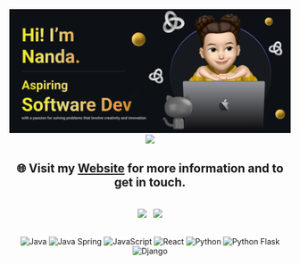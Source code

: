 <img src="https://github.com/NandaMonroe/nandamonroe/blob/main/readme-banner.png" />
  
<div align="center">
<img src="https://user-images.githubusercontent.com/74038190/212284115-f47cd8ff-2ffb-4b04-b5bf-4d1c14c0247f.gif" width="700">
</div>

<div align="center">

## 🌐 Visit my [Website](https://nandamonroe.vercel.app/) for more information and to get in touch.

</div>

<br/>

<div align="center">
  <img height="180em" src="https://github-readme-stats.vercel.app/api?username=nandamonroe&show_icons=true&theme=transparent"/>
  &nbsp;
  <img height="180em" src="https://github-readme-stats.vercel.app/api/top-langs/?username=nandamonroe&layout=compact&langs_count=7&theme=transparent"/>
</div>

<br/>

<div align="center">

<div style="text-align: center;">

![Java](https://img.shields.io/badge/java-%23ED8B00.svg?style=for-the-badge&logo=openjdk&logoColor=black)
![Java Spring](https://img.shields.io/badge/Spring-6DB33F?style=for-the-badge&logo=spring&logoColor=white)
![JavaScript](https://img.shields.io/badge/javascript-%23323330.svg?style=for-the-badge&logo=javascript&logoColor=%23F7DF1E)
![React](https://img.shields.io/badge/React-61DAFB?style=for-the-badge&logo=react&logoColor=black)
![Python](https://img.shields.io/badge/python-3670A0?style=for-the-badge&logo=python&logoColor=ffdd54)
![Python Flask](https://img.shields.io/badge/Flask-000000?style=for-the-badge&logo=flask&logoColor=white)
![Django](https://img.shields.io/badge/Django-092E20?style=for-the-badge&logo=django&logoColor=white)


</div>
</div>

<!--
<img src="https://user-images.githubusercontent.com/74038190/216124356-9c152f5b-554d-400c-a2f3-84f0f0b9a627.png" alt="Face with Hand Over Mouth" width="30" /> &nbsp; YOU FOUND ME! &nbsp; <img src="https://user-images.githubusercontent.com/74038190/216124356-9c152f5b-554d-400c-a2f3-84f0f0b9a627.png" alt="Face with Hand Over Mouth" width="30" />
Here are some ideas to get you started:

- 🔭 I’m currently working on ...
- 🌱 I’m currently learning ... 
- 👯 I’m looking to collaborate on ...
- 🤔 I’m looking for help with ...
- 💬 Ask me about ...
- 📫 How to reach me: ...
- 😄 Pronouns: ...
- ⚡ Fun fact: ...
-->
